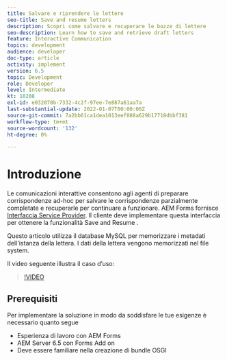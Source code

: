 ```yaml
---
title: Salvare e riprendere le lettere
seo-title: Save and resume letters
description: Scopri come salvare e recuperare le bozze di lettere
seo-description: Learn how to save and retrieve draft letters
feature: Interactive Communication
topics: development
audience: developer
doc-type: article
activity: implement
version: 6.5
topic: Development
role: Developer
level: Intermediate
kt: 10208
exl-id: e032070b-7332-4c2f-97ee-7e887a61aa7a
last-substantial-update: 2022-01-07T00:00:00Z
source-git-commit: 7a2bb61ca1dea1013eef088a629b17718dbbf381
workflow-type: tm+mt
source-wordcount: '132'
ht-degree: 0%

---
```


# Introduzione

Le comunicazioni interattive consentono agli agenti di preparare corrispondenze ad-hoc per salvare le corrispondenze parzialmente completate e recuperarle per continuare a funzionare. AEM Forms fornisce [Interfaccia Service Provider](https://developer.adobe.com/experience-manager/reference-materials/6-5/forms/javadocs/com/adobe/fd/ccm/ccr/ccrDocumentInstance/api/services/CCRDocumentInstanceService.html). Il cliente deve implementare questa interfaccia per ottenere la funzionalità Save and Resume .

Questo articolo utilizza il database MySQL per memorizzare i metadati dell&#39;istanza della lettera. I dati della lettera vengono memorizzati nel file system.

Il video seguente illustra il caso d’uso:

>[!VIDEO](https://video.tv.adobe.com/v/342129/quality=9)

## Prerequisiti

Per implementare la soluzione in modo da soddisfare le tue esigenze è necessario quanto segue

* Esperienza di lavoro con AEM Forms
* AEM Server 6.5 con Forms Add on
* Deve essere familiare nella creazione di bundle OSGI
